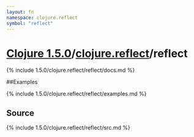 ```yaml
---
layout: fn
namespace: clojure.reflect
symbol: "reflect"
---
```


# [Clojure 1.5.0](../../)/[clojure.reflect](../)/reflect

{% include 1.5.0/clojure.reflect/reflect/docs.md %}

##Examples

{% include 1.5.0/clojure.reflect/reflect/examples.md %}
## Source
{% include 1.5.0/clojure.reflect/reflect/src.md %}

